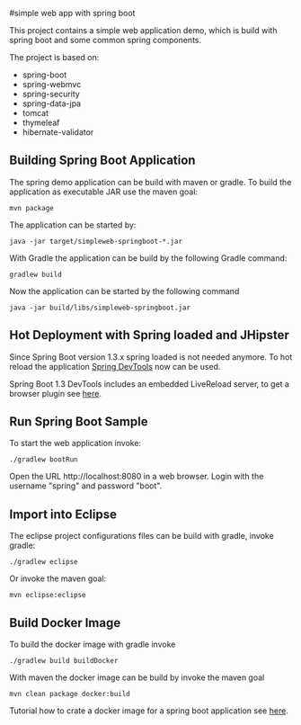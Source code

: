 #simple web app with spring boot

This project contains a simple web application demo, which is build with spring boot and some common spring components.

The project is based on:
 * spring-boot
 * spring-webmvc
 * spring-security
 * spring-data-jpa
 * tomcat
 * thymeleaf
 * hibernate-validator

## Building Spring Boot Application

The spring demo application can be build with maven or gradle. To build the application as executable JAR use the maven goal:

	mvn package

The application can be started by:
	
	java -jar target/simpleweb-springboot-*.jar 
	
With Gradle the application can be build by the following Gradle command:

	gradlew build

Now the application can be started by the following command

	java -jar build/libs/simpleweb-springboot.jar
 
## Hot Deployment with Spring loaded and JHipster

Since Spring Boot version 1.3.x spring loaded is not needed anymore. 
To hot reload the application [Spring DevTools](http://docs.spring.io/spring-boot/docs/current-SNAPSHOT/reference/htmlsingle/#using-boot-devtools) now can be used.

Spring Boot 1.3 DevTools includes an embedded LiveReload server, to get a browser plugin see [here](http://livereload.com/extensions/).

## Run Spring Boot Sample

To start the web application invoke:

	./gradlew bootRun

Open the URL http://localhost:8080 in a web browser. Login with the username "spring" and password "boot".

## Import into Eclipse 

The eclipse project configurations files can be build with gradle, invoke gradle:

	./gradlew eclipse

Or invoke the maven goal:

	mvn eclipse:eclipse
	
## Build Docker Image

To build the docker image with gradle invoke

	./gradlew build buildDocker
	
With maven the docker image can be build by invoke the maven goal

	mvn clean package docker:build

Tutorial how to crate a docker image for a spring boot application see [here](https://spring.io/guides/gs/spring-boot-docker).
